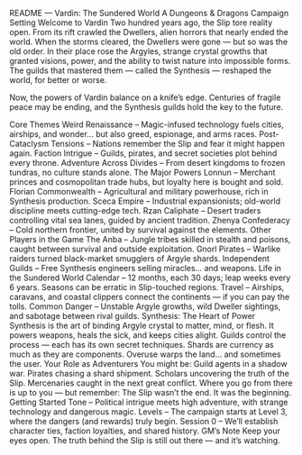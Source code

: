 README — Vardin: The Sundered World
A Dungeons & Dragons Campaign Setting
Welcome to Vardin
Two hundred years ago, the Slip tore reality open. From its rift crawled the Dwellers, alien horrors that nearly ended the world. When the storms cleared, the Dwellers were gone — but so was the old order.
In their place rose the Argyles, strange crystal growths that granted visions, power, and the ability to twist nature into impossible forms. The guilds that mastered them — called the Synthesis — reshaped the world, for better or worse.

Now, the powers of Vardin balance on a knife’s edge. Centuries of fragile peace may be ending, and the Synthesis guilds hold the key to the future.

Core Themes
Weird Renaissance – Magic-infused technology fuels cities, airships, and wonder… but also greed, espionage, and arms races.
Post-Cataclysm Tensions – Nations remember the Slip and fear it might happen again.
Faction Intrigue – Guilds, pirates, and secret societies plot behind every throne.
Adventure Across Divides – From desert kingdoms to frozen tundras, no culture stands alone.
The Major Powers
Lonnun – Merchant princes and cosmopolitan trade hubs, but loyalty here is bought and sold.
Florian Commonwealth – Agricultural and military powerhouse, rich in Synthesis production.
Sceca Empire – Industrial expansionists; old-world discipline meets cutting-edge tech.
Rzan Caliphate – Desert traders controlling vital sea lanes, guided by ancient tradition.
Zhenya Confederacy – Cold northern frontier, united by survival against the elements.
Other Players in the Game
The Anba – Jungle tribes skilled in stealth and poisons, caught between survival and outside exploitation.
Gnorl Pirates – Warlike raiders turned black-market smugglers of Argyle shards.
Independent Guilds – Free Synthesis engineers selling miracles… and weapons.
Life in the Sundered World
Calendar – 12 months, each 30 days; leap weeks every 6 years. Seasons can be erratic in Slip-touched regions.
Travel – Airships, caravans, and coastal clippers connect the continents — if you can pay the tolls.
Common Danger – Unstable Argyle growths, wild Dweller sightings, and sabotage between rival guilds.
Synthesis: The Heart of Power
Synthesis is the art of binding Argyle crystal to matter, mind, or flesh. It powers weapons, heals the sick, and keeps cities alight.
Guilds control the process — each has its own secret techniques.
Shards are currency as much as they are components.
Overuse warps the land… and sometimes the user.
Your Role as Adventurers
You might be:
Guild agents in a shadow war.
Pirates chasing a shard shipment.
Scholars uncovering the truth of the Slip.
Mercenaries caught in the next great conflict.
Where you go from there is up to you — but remember:
The Slip wasn’t the end. It was the beginning.
Getting Started
Tone – Political intrigue meets high adventure, with strange technology and dangerous magic.
Levels – The campaign starts at Level 3, where the dangers (and rewards) truly begin.
Session 0 – We’ll establish character ties, faction loyalties, and shared history.
GM’s Note
Keep your eyes open. The truth behind the Slip is still out there — and it’s watching.

